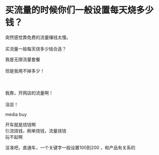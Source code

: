 # 买流量的时候你们一般设置每天烧多少钱？


突然感觉靠免费的流量赚钱太慢。<br />
<br />
买流量一般每天烧多少钱合适？

我是无限流量套餐<br />
<br />
但是我用不掉多少！<br />
<br />
<img src="static/image/smiley/default/lol.gif" smilieid="12" border="0" alt="" /><img src="static/image/smiley/default/lol.gif" smilieid="12" border="0" alt="" /><img src="static/image/smiley/default/lol.gif" smilieid="12" border="0" alt="" /><br />
<br />
<br />
我靠，开网店的流量啊！<br />
<br />
没店！

media buy <br />
<img src="static/image/smiley/default/lol.gif" smilieid="12" border="0" alt="" /><img src="static/image/smiley/default/lol.gif" smilieid="12" border="0" alt="" /><img src="static/image/smiley/default/lol.gif" smilieid="12" border="0" alt="" /><img id="aimg_I5awq" onclick="zoom(this, this.src, 0, 0, 0)" class="zoom" src="https://cdn.jsdelivr.net/gh/hishis/forum-master/public/images/patch.gif" onmouseover="img_onmouseoverfunc(this)" onload="thumbImg(this)" border="0" alt="" />

开车就是烧钱啊<br />
引流烧钱，刷单烧钱，流量烧钱<br />
玩不起啊

没准吧，直通车，一个关键字一般设置100到200 ，和产品有关系的
